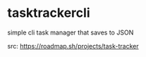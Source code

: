 # tasktrackercli

simple cli task manager that saves to JSON

src: <https://roadmap.sh/projects/task-tracker>